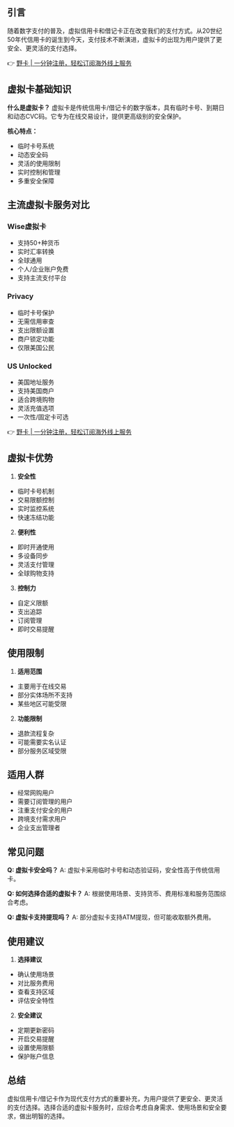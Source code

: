 ## 引言

随着数字支付的普及，虚拟信用卡和借记卡正在改变我们的支付方式。从20世纪50年代信用卡的诞生到今天，支付技术不断演进，虚拟卡的出现为用户提供了更安全、更灵活的支付选择。

👉 [野卡 | 一分钟注册，轻松订阅海外线上服务](https://bit.ly/bewildcard)

## 虚拟卡基础知识

**什么是虚拟卡？**
虚拟卡是传统信用卡/借记卡的数字版本，具有临时卡号、到期日和动态CVC码。它专为在线交易设计，提供更高级别的安全保护。

**核心特点：**
- 临时卡号系统
- 动态安全码
- 灵活的使用限制
- 实时控制和管理
- 多重安全保障

## 主流虚拟卡服务对比

### Wise虚拟卡
- 支持50+种货币
- 实时汇率转换
- 全球通用
- 个人/企业账户免费
- 支持主流支付平台

### Privacy
- 临时卡号保护
- 无需信用审查
- 支出限额设置
- 商户锁定功能
- 仅限美国公民

### US Unlocked
- 美国地址服务
- 支持美国商户
- 适合跨境购物
- 灵活充值选项
- 一次性/固定卡可选

👉 [野卡 | 一分钟注册，轻松订阅海外线上服务](https://bit.ly/bewildcard)

## 虚拟卡优势

1. **安全性**
- 临时卡号机制
- 交易限额控制
- 实时监控系统
- 快速冻结功能

2. **便利性**
- 即时开通使用
- 多设备同步
- 灵活支付管理
- 全球购物支持

3. **控制力**
- 自定义限额
- 支出追踪
- 订阅管理
- 即时交易提醒

## 使用限制

1. **适用范围**
- 主要用于在线交易
- 部分实体场所不支持
- 某些地区可能受限

2. **功能限制**
- 退款流程复杂
- 可能需要实名认证
- 部分服务区域受限

## 适用人群

- 经常网购用户
- 需要订阅管理的用户
- 注重支付安全的用户
- 跨境支付需求用户
- 企业支出管理者

## 常见问题

**Q: 虚拟卡安全吗？**
A: 虚拟卡采用临时卡号和动态验证码，安全性高于传统信用卡。

**Q: 如何选择合适的虚拟卡？**
A: 根据使用场景、支持货币、费用标准和服务范围综合考虑。

**Q: 虚拟卡支持提现吗？**
A: 部分虚拟卡支持ATM提现，但可能收取额外费用。

## 使用建议

1. **选择建议**
- 确认使用场景
- 对比服务费用
- 查看支持区域
- 评估安全特性

2. **安全建议**
- 定期更新密码
- 开启交易提醒
- 设置使用限额
- 保护账户信息

## 总结

虚拟信用卡/借记卡作为现代支付方式的重要补充，为用户提供了更安全、更灵活的支付选择。选择合适的虚拟卡服务时，应综合考虑自身需求、使用场景和安全要求，做出明智的选择。